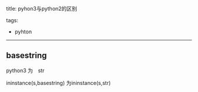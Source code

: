 title: pyhon3与python2的区别

tags:

- pyhton








------------------

## basestring

python3 为　str

ininstance(s,basestring) 为ininstance(s,str) 
